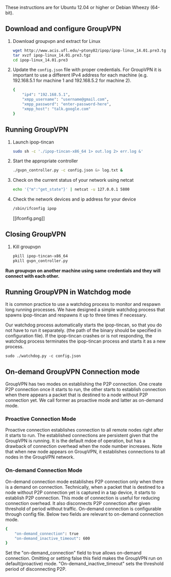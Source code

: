 These instructions are for Ubuntu 12.04 or higher or Debian Wheezy (64-bit).

## Download and configure GroupVPN

1.  Download groupvpn and extract for Linux

    ```bash
    wget http://www.acis.ufl.edu/~ptony82/ipop/ipop-linux_14.01.pre3.tgz
    tar xvzf ipop-linux_14.01.pre3.tgz
    cd ipop-linux_14.01.pre3
    ```

2.  Update the `config.json` file with proper credentials. For GroupVPN it is 
    important to use a different IPv4 address for each machine (e.g.
    192.168.5.1 for machine 1 and 192.168.5.2 for machine 2).

    ```bash
    {
        "ip4": "192.168.5.1",
        "xmpp_username": "username@gmail.com",
        "xmpp_password": "enter-password-here",
        "xmpp_host": "talk.google.com"
    }
    ```

## Running GroupVPN

1.  Launch ipop-tincan

    ```bash
    sudo sh -c './ipop-tincan-x86_64 1> out.log 2> err.log &'
    ```

2.  Start the appropriate controller

    ```bash
    ./gvpn_controller.py -c config.json &> log.txt &
    ```

3.  Check on the current status of your network using netcat

    ```bash
    echo '{"m":"get_state"}' | netcat -u 127.0.0.1 5800
    ```

4.  Check the network devices and ip address for your device

    ```bash
    /sbin/ifconfig ipop
    ```

    [[ifconfig.png]]

## Closing GroupVPN

1.  Kill groupvpn

    ```bash
    pkill ipop-tincan-x86_64
    pkill gvpn_controller.py
    ```

**Run groupvpn on another machine using same credentials and they will connect
with each other.**

## Running GroupVPN in Watchdog mode

It is common practice to use a watchdog process to monitor and respawn
long running processes. We have designed a simple watchdog process that
spawns ipop-tincan and respawns it up to three times if necessary.

Our watchdog process automatically starts the ipop-tincan, so that you 
do not have to run it separately. (the path of the binary should be specified
in configuration file). If the ipop-tincan crashes or is not responding, 
the watchdog process terminates the ipop-tincan process and starts it as a 
new process.

```
sudo ./watchdog.py -c config.json
```
## On-demand GroupVPN Connection mode

GroupVPN has two modes on establishing the P2P connection. One create P2P connection once it starts to run, the other starts to establish connection when there appears a packet that is destined to a node without P2P connection yet. We call former as proactive mode and latter as on-demand mode. 

### Proactive Connection Mode
 Proactive connection establishes connection to all remote nodes right after it starts to run. The established connections are persistent given that the GroupVPN is running. It is the default mdoe of operation, but has a drawback of connection overhead when the node number increases. Note that when new node appears on GroupVPN, it establishes connections to all nodes in the GroupVPN network. 

### On-demand Connection Mode
 On-demand connection mode establishes P2P connection only when there is a demand on connection. Technically, when a packet that is destined to a node without P2P connection yet is captured in a tap device, it starts to establish P2P connection. This mode of connection is useful for reducing connection overhead. It also disconnects P2P connection after given threshold of period without traffic.  On-demand connection is configurable through config file. Below two fields are relevant to on-demand connection mode. 

```bash
{
    "on-demand_connection": true
    "on-demand_inactive_timeout": 600
}
```

Set the "on-demand_connection" field to true allows on-demand connection. Omitting or setting false this field makes the GroupVPN run on default(proactive) mode. "On-demand_inactive_timeout" sets the threshold period of disconnecting P2P. 

